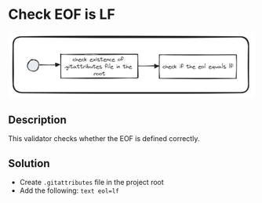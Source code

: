# Check EOF is LF
![check-eol-is-lf.png](../../../../docs/images/check-eol-is-lf.png)

## Description
This validator checks whether the EOF is defined correctly.

## Solution
* Create `.gitattributes` file in the project root
* Add the following: ``text eol=lf``
